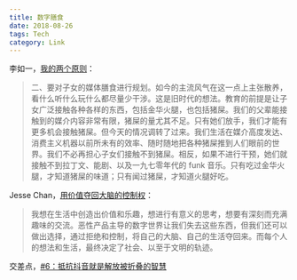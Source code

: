 ```yaml
---
title: 数字膳食
date: 2018-08-26
tags: Tech
category: Link
---
```


李如一，[我的两个原则](https://blog.yitianshijie.net/2018/01/29/two-principles/)：

> 二、要对子女的媒体膳食进行规划。如今的主流风气在这一点上主张散养，看什么听什么玩什么都尽量少干涉。这是旧时代的想法。教育的前提是让子女广泛接触各种各样的东西，包括金华火腿，也包括猪屎。我们的父辈能接触到的媒介内容非常有限，猪屎的量尤其不足。只有她们放手，我们才能有更多机会接触猪屎。但今天的情况调转了过来。我们生活在媒介高度发达、消费主义机器以前所未有的效率、随时随地把各种猪屎推到人们眼前的世界。我们不必再担心子女们接触不到猪屎。相反，如果不进行干预，她们就接触不到拉丁文、能剧、以及一九七零年代的 funk 音乐。只有吃过金华火腿，才知道猪屎的味道；只有闻过猪屎，才知道火腿好吃。

Jesse Chan，[用价值夺回大脑的控制权](https://jesor.me/2018/use-value-to-take-control-of-our-brain/)：

> 我想在生活中创造出价值和乐趣，想进行有意义的思考，想要有深刻而充满趣味的交流。恶性产品主导的数字世界让我们失去这些东西，但我们还可以做出选择，通过拒绝和控制，将自己的大脑、自己的生活夺回来。而每个人的想法和生活，最终决定了社会、以至于文明的轨迹。

交差点，[#6：抵抗抖音就是解放被折叠的智慧](https://jiaocha.io/6/)